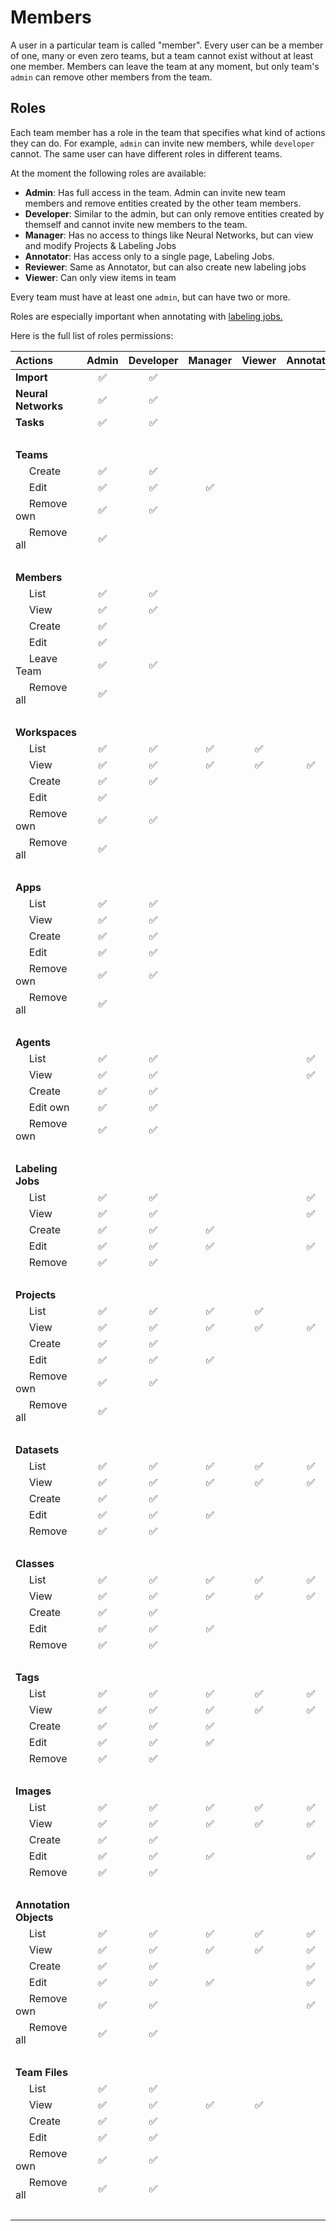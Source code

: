 # Members

A user in a particular team is called "member". Every user can be a member of one, many or even zero teams, but a team cannot exist without at least one member. Members can leave the team at any moment, but only team's `admin` can remove other members from the team. 

## Roles

Each team member has a role in the team that specifies what kind of actions they can do. For example, `admin` can invite new members, while `developer` cannot. The same user can have different roles in different teams.

At the moment the following roles are available:

- **Admin**: Has full access in the team. Admin can invite new team members and remove entities created by the other team members.
- **Developer**: Similar to the admin, but can only remove entities created by themself and cannot invite new members to the team.
- **Manager**: Has no access to things like Neural Networks, but can view and modify Projects & Labeling Jobs
- **Annotator**: Has access only to a single page, Labeling Jobs.
- **Reviewer**: Same as Annotator, but can also create new labeling jobs
- **Viewer**: Can only view items in team

Every team must have at least one `admin`, but can have two or more.

Roles are especially important when annotating with [labeling jobs.](/labeling/jobs/README.md)

Here is the full list of roles permissions:

| Actions                   | Admin         | Developer     | Manager       | Viewer        | Annotator     |
| :------------------------ | :-----------: | :-----------: | :-----------: | :-----------: | :-----------: |
| **Import**                | ✅             | ✅             |               |               |               |
| **Neural Networks**       | ✅             | ✅             |               |               |               |
| **Tasks**                 | ✅             | ✅             |               |               |               |
&#8192;                   |               |               |               |               |               |
| **Teams**                 |               |               |               |               |               |
| &#8192;&#8192; Create     | ✅             | ✅             |               |               |               |
| &#8192;&#8192; Edit       | ✅             | ✅             | ✅             |               |               |
| &#8192;&#8192; Remove own | ✅             | ✅             |               |               |               |
| &#8192;&#8192; Remove all | ✅             |               |               |               |               |
| &#8192;                   |               |               |               |               |               |
| **Members**               |               |               |               |               |               |
| &#8192;&#8192; List       | ✅             | ✅             |               |               |               |
| &#8192;&#8192; View       | ✅             | ✅             |               |               |               |
| &#8192;&#8192; Create     | ✅             |               |               |               |               |
| &#8192;&#8192; Edit       | ✅             |               |               |               |               |
| &#8192;&#8192; Leave Team | ✅             | ✅             |               |               |               |
| &#8192;&#8192; Remove all | ✅             |               |               |               |               |
| &#8192;                   |               |               |               |               |               |
| **Workspaces**            |               |               |               |               |               |
| &#8192;&#8192; List       | ✅             | ✅             | ✅             | ✅             |               |
| &#8192;&#8192; View       | ✅             | ✅             | ✅             | ✅             | ✅             |
| &#8192;&#8192; Create     | ✅             | ✅             |               |               |               |
| &#8192;&#8192; Edit       | ✅             |               |               |               |               |
| &#8192;&#8192; Remove own | ✅             | ✅             |               |               |               |
| &#8192;&#8192; Remove all | ✅             |               |               |               |               |
| &#8192;                   |               |               |               |               |               |
| **Apps**               |               |               |               |               |               |
| &#8192;&#8192; List       | ✅             | ✅             |               |               |               |
| &#8192;&#8192; View       | ✅             | ✅             |               |               |               |
| &#8192;&#8192; Create     | ✅             | ✅             |               |               |               |
| &#8192;&#8192; Edit       | ✅             | ✅             |               |               |               |
| &#8192;&#8192; Remove own | ✅             | ✅             |               |               |               |
| &#8192;&#8192; Remove all | ✅             |               |               |               |               |
| &#8192;                   |               |               |               |               |               |
| **Agents**                 |               |               |               |               |               |
| &#8192;&#8192; List       | ✅             | ✅             |               |               | ✅             |
| &#8192;&#8192; View       | ✅             | ✅             |               |               | ✅             |
| &#8192;&#8192; Create     | ✅             | ✅             |               |               |               |
| &#8192;&#8192; Edit own   | ✅             | ✅             |               |               |               |
| &#8192;&#8192; Remove own | ✅             | ✅             |               |               |               |
| &#8192;                   |               |               |               |               |               |
| **Labeling Jobs**         |               |               |               |               |               |
| &#8192;&#8192; List       | ✅             | ✅             |               |               | ✅             |
| &#8192;&#8192; View       | ✅             | ✅             |               |               | ✅             |
| &#8192;&#8192; Create     | ✅             | ✅             | ✅             |               |               |
| &#8192;&#8192; Edit       | ✅             | ✅             | ✅             |               | ✅             |
| &#8192;&#8192; Remove     | ✅             | ✅             |               |               |               |
| &#8192;                   |               |               |               |               |               |
| **Projects**              |               |               |               |               |               |
| &#8192;&#8192; List       | ✅             | ✅             | ✅             | ✅             |               |
| &#8192;&#8192; View       | ✅             | ✅             | ✅             | ✅             | ✅             |
| &#8192;&#8192; Create     | ✅             | ✅             |               |               |               |
| &#8192;&#8192; Edit       | ✅             | ✅             | ✅             |               |               |
| &#8192;&#8192; Remove own | ✅             | ✅             |               |               |               |
| &#8192;&#8192; Remove all | ✅             |               |               |               |               |
| &#8192;                   |               |               |               |               |               |
| **Datasets**              |               |               |               |               |               |
| &#8192;&#8192; List       | ✅             | ✅             | ✅             | ✅             | ✅             |
| &#8192;&#8192; View       | ✅             | ✅             | ✅             | ✅             | ✅             |
| &#8192;&#8192; Create     | ✅             | ✅             |               |               |               |
| &#8192;&#8192; Edit       | ✅             | ✅             | ✅             |               |               |
| &#8192;&#8192; Remove     | ✅             | ✅             |               |               |               |
| &#8192;                   |               |               |               |               |               |
| **Classes**               |               |               |               |               |               |
| &#8192;&#8192; List       | ✅             | ✅             | ✅             | ✅             | ✅             |
| &#8192;&#8192; View       | ✅             | ✅             | ✅             | ✅             | ✅             |
| &#8192;&#8192; Create     | ✅             | ✅             |               |               |               |
| &#8192;&#8192; Edit       | ✅             | ✅             | ✅             |               |               |
| &#8192;&#8192; Remove     | ✅             | ✅             |               |               |               |
| &#8192;                   |               |               |               |               |               |
| **Tags**                  |               |               |               |               |               |
| &#8192;&#8192; List       | ✅             | ✅             | ✅             | ✅             | ✅             |
| &#8192;&#8192; View       | ✅             | ✅             | ✅             | ✅             | ✅             |
| &#8192;&#8192; Create     | ✅             | ✅             | ✅             |               |               |
| &#8192;&#8192; Edit       | ✅             | ✅             | ✅             |               |               |
| &#8192;&#8192; Remove     | ✅             | ✅             |               |               |               |
| &#8192;                   |               |               |               |               |               |
| **Images**                |               |               |               |               |               |
| &#8192;&#8192; List       | ✅             | ✅             | ✅             | ✅             | ✅             |
| &#8192;&#8192; View       | ✅             | ✅             | ✅             | ✅             | ✅             |
| &#8192;&#8192; Create     | ✅             | ✅             |               |               |               |
| &#8192;&#8192; Edit       | ✅             | ✅             | ✅             |               | ✅             |
| &#8192;&#8192; Remove     | ✅             | ✅             |               |               |               |
| &#8192;                   |               |               |               |               |               |
| **Annotation Objects**               |               |               |               |               |               |
| &#8192;&#8192; List       | ✅             | ✅             | ✅             | ✅             | ✅             |
| &#8192;&#8192; View       | ✅             | ✅             | ✅             | ✅             | ✅             |
| &#8192;&#8192; Create     | ✅             | ✅             |               |               | ✅             |
| &#8192;&#8192; Edit       | ✅             | ✅             | ✅             |               | ✅             |
| &#8192;&#8192; Remove own | ✅             | ✅             |               |               | ✅             |
| &#8192;&#8192; Remove all | ✅             | ✅             |               |               |               |
| &#8192;
**Team Files**              |               |               |               |               |               |
| &#8192;&#8192; List       | ✅             | ✅             |              |              |               |
| &#8192;&#8192; View       | ✅             | ✅             | ✅             | ✅             |              |
| &#8192;&#8192; Create     | ✅             | ✅             |               |               |               |
| &#8192;&#8192; Edit       | ✅             | ✅             |              |               |               |
| &#8192;&#8192; Remove own | ✅             | ✅             |               |               |               |
| &#8192;&#8192; Remove all | ✅             | ✅              |               |               |               |
| &#8192;                   |               |               |               |  
